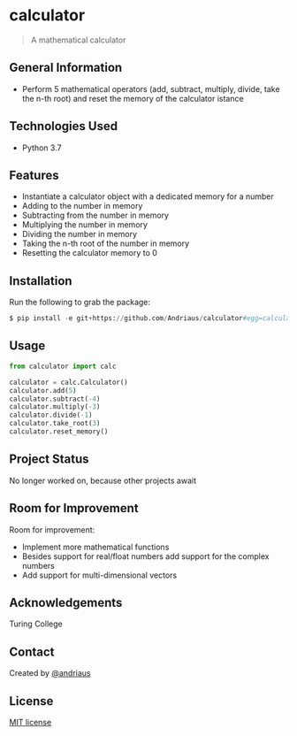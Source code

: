 # calculator
> A mathematical calculator

## General Information
- Perform 5 mathematical operators (add, subtract, multiply, divide, take the n-th root) and reset the memory of the calculator istance

## Technologies Used
- Python 3.7

## Features
- Instantiate a calculator object with a dedicated memory for a number
- Adding to the number in memory 
- Subtracting from the number in memory 
- Multiplying the number in memory 
- Dividing the number in memory 
- Taking the n-th root of the number in memory 
- Resetting the calculator memory to 0

## Installation
Run the following to grab the package:
```python
$ pip install -e git+https://github.com/Andriaus/calculator#egg=calculator
```

## Usage
```python
from calculator import calc

calculator = calc.Calculator()
calculator.add(5)
calculator.subtract(-4)
calculator.multiply(-3)
calculator.divide(-1)
calculator.take_root(3)
calculator.reset_memory()
```

## Project Status
No longer worked on, because other projects await

## Room for Improvement
Room for improvement:
- Implement more mathematical functions
- Besides support for real/float numbers add support for the complex numbers
- Add support for multi-dimensional vectors

## Acknowledgements
Turing College

## Contact
Created by [@andriaus](https://github.com/andriaus)

## License
[MIT license](https://opensource.org/licenses/MIT)
